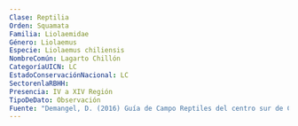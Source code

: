 ```yaml
---
Clase: Reptilia
Orden: Squamata
Familia: Liolaemidae
Género: Liolaemus
Especie: Liolaemus chiliensis
NombreComún: Lagarto Chillón
CategoríaUICN: LC
EstadoConservaciónNacional: LC
SectorenlaRBHH: 
Presencia: IV a XIV Región
TipoDeDato: Observación
Fuente: "Demangel, D. (2016) Guía de Campo Reptiles del centro sur de Chile. Ed. Corporación Chilena de la Madera. Concepción, Chile. P72-73"
---
```


